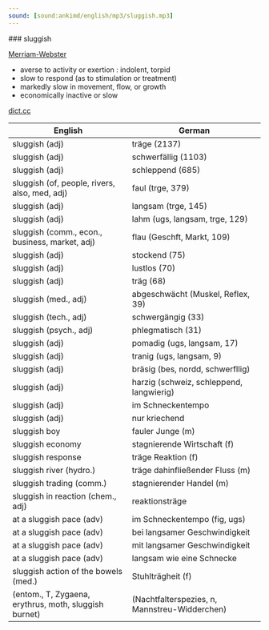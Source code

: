 ```yaml
---
sound: [sound:ankimd/english/mp3/sluggish.mp3]
---
```


\### sluggish

[Merriam-Webster](https://www.merriam-webster.com/dictionary/sluggish)

- averse to activity or exertion : indolent, torpid
- slow to respond (as to stimulation or treatment)
- markedly slow in movement, flow, or growth
- economically inactive or slow

[dict.cc](https://www.dict.cc/sluggish)

| English        | German       |
| -------------- | ------------ |
| sluggish (adj) | träge (2137) |
| sluggish (adj) | schwerfällig (1103) |
| sluggish (adj) | schleppend (685) |
| sluggish (of, people, rivers, also, med, adj) | faul (trge, 379) |
| sluggish (adj) | langsam (trge, 145) |
| sluggish (adj) | lahm (ugs, langsam, trge, 129) |
| sluggish (comm., econ., business, market, adj) | flau (Geschft, Markt, 109) |
| sluggish (adj) | stockend (75) |
| sluggish (adj) | lustlos (70) |
| sluggish (adj) | träg (68) |
| sluggish (med., adj) | abgeschwächt (Muskel, Reflex, 39) |
| sluggish (tech., adj) | schwergängig (33) |
| sluggish (psych., adj) | phlegmatisch (31) |
| sluggish (adj) | pomadig (ugs, langsam, 17) |
| sluggish (adj) | tranig (ugs, langsam, 9) |
| sluggish (adj) | bräsig (bes, nordd, schwerfllig) |
| sluggish (adj) | harzig (schweiz, schleppend, langwierig) |
| sluggish (adj) | im Schneckentempo |
| sluggish (adj) | nur kriechend |
| sluggish boy | fauler Junge (m) |
| sluggish economy | stagnierende Wirtschaft (f) |
| sluggish response | träge Reaktion (f) |
| sluggish river (hydro.) | träge dahinfließender Fluss (m) |
| sluggish trading (comm.) | stagnierender Handel (m) |
| sluggish in reaction (chem., adj) | reaktionsträge |
| at a sluggish pace (adv) | im Schneckentempo (fig, ugs) |
| at a sluggish pace (adv) | bei langsamer Geschwindigkeit |
| at a sluggish pace (adv) | mit langsamer Geschwindigkeit |
| at a sluggish pace (adv) | langsam wie eine Schnecke |
| sluggish action of the bowels (med.) | Stuhlträgheit (f) |
|  (entom., T, Zygaena, erythrus, moth, sluggish burnet) |  (Nachtfalterspezies, n, Mannstreu-Widderchen) |
